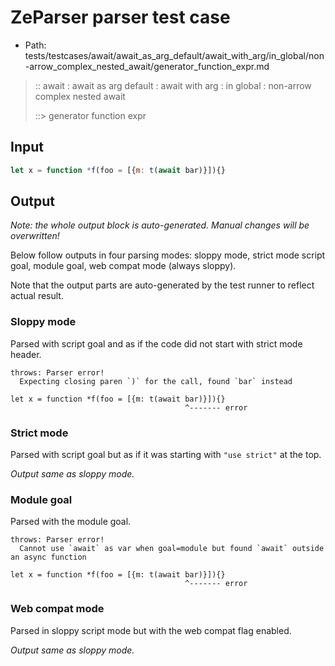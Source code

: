 # ZeParser parser test case

- Path: tests/testcases/await/await_as_arg_default/await_with_arg/in_global/non-arrow_complex_nested_await/generator_function_expr.md

> :: await : await as arg default : await with arg : in global : non-arrow complex nested await
>
> ::> generator function expr

## Input

`````js
let x = function *f(foo = [{m: t(await bar)}]){}
`````

## Output

_Note: the whole output block is auto-generated. Manual changes will be overwritten!_

Below follow outputs in four parsing modes: sloppy mode, strict mode script goal, module goal, web compat mode (always sloppy).

Note that the output parts are auto-generated by the test runner to reflect actual result.

### Sloppy mode

Parsed with script goal and as if the code did not start with strict mode header.

`````
throws: Parser error!
  Expecting closing paren `)` for the call, found `bar` instead

let x = function *f(foo = [{m: t(await bar)}]){}
                                       ^------- error
`````

### Strict mode

Parsed with script goal but as if it was starting with `"use strict"` at the top.

_Output same as sloppy mode._

### Module goal

Parsed with the module goal.

`````
throws: Parser error!
  Cannot use `await` as var when goal=module but found `await` outside an async function

let x = function *f(foo = [{m: t(await bar)}]){}
                                       ^------- error
`````


### Web compat mode

Parsed in sloppy script mode but with the web compat flag enabled.

_Output same as sloppy mode._
